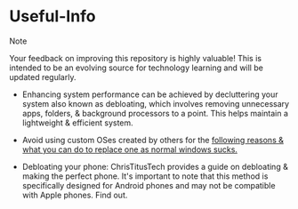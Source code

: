 # Useful-Info

> [!NOTE]
Your feedback on improving this repository is highly valuable! This is intended to be an evolving source for technology learning and will be updated regularly.

- Enhancing system performance can be achieved by decluttering your system also known as debloating, which involves removing unnecessary apps, folders, & background processors to a point. This helps maintain a lightweight & efficient system.

- Avoid using custom OSes created by others for the [following reasons & what you can do to replace one as normal windows sucks.](/Dont-use-customos.md)

- Debloating your phone: ChrisTitusTech provides a guide on debloating & making the perfect phone. It's important to note that this method is specifically designed for Android phones and may not be compatible with Apple phones. Find out.



















